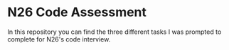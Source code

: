 # N26 Code Assessment

In this repository you can find the three different tasks I was prompted to complete for N26's code interview.
